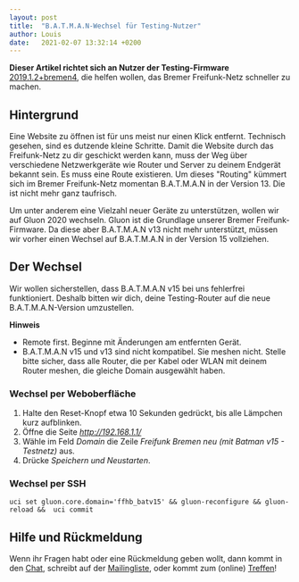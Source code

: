 ```yaml
---
layout: post
title:  "B.A.T.M.A.N-Wechsel für Testing-Nutzer"
author: Louis
date:   2021-02-07 13:32:14 +0200
---
```


__Dieser Artikel richtet sich an Nutzer der Testing-Firmware__ [2019.1.2+bremen4](https://wiki.bremen.freifunk.net/Firmware/Changelog#2019-1-2-bremen4), die helfen wollen, das Bremer Freifunk-Netz schneller zu machen.

## Hintergrund
Eine Website zu öffnen ist für uns meist nur einen Klick entfernt. Technisch gesehen, sind es dutzende kleine Schritte. Damit die Website durch das Freifunk-Netz zu dir geschickt werden kann, muss der Weg über verschiedene Netzwerkgeräte wie Router und Server zu deinem Endgerät bekannt sein. Es muss eine Route existieren. Um dieses "Routing" kümmert sich im Bremer Freifunk-Netz momentan B.A.T.M.A.N in der Version 13. Die ist nicht mehr ganz taufrisch.

Um unter anderem eine Vielzahl neuer Geräte zu unterstützen, wollen wir auf Gluon 2020 wechseln. Gluon ist die Grundlage unserer Bremer Freifunk-Firmware.
Da diese aber B.A.T.M.A.N v13 nicht mehr unterstützt, müssen wir vorher einen Wechsel auf B.A.T.M.A.N in der Version 15 vollziehen.

## Der Wechsel
Wir wollen sicherstellen, dass B.A.T.M.A.N v15 bei uns fehlerfrei funktioniert. Deshalb bitten wir dich, deine Testing-Router auf die neue B.A.T.M.A.N-Version umzustellen.

__Hinweis__
- Remote first.
Beginne mit Änderungen am entfernten Gerät.
- B.A.T.M.A.N v15 und v13 sind nicht kompatibel. Sie meshen nicht. Stelle bitte sicher, dass alle Router, die per Kabel oder WLAN mit deinem Router meshen, die gleiche Domain ausgewählt haben.

### Wechsel per Weboberfläche

1. Halte den Reset-Knopf etwa 10 Sekunden gedrückt, bis alle Lämpchen kurz aufblinken.
2. Öffne die Seite _http://192.168.1.1/_
3. Wähle im Feld _Domain_ die Zeile _Freifunk Bremen neu (mit Batman v15 - Testnetz)_ aus.
4. Drücke _Speichern und Neustarten_.

### Wechsel per SSH
    uci set gluon.core.domain='ffhb_batv15' && gluon-reconfigure && gluon-reload &&  uci commit

## Hilfe und Rückmeldung
Wenn ihr Fragen habt oder eine Rückmeldung geben wollt, dann kommt in den [Chat](https://webirc.hackint.org/#ircs://irc.hackint.org/#ffhb?nick=Gast_?),
schreibt auf der [Mailingliste](https://lists.bremen.freifunk.net/mailman/listinfo/ff-bremen/),
oder kommt zum (online) [Treffen](/kontakt.html#treffen)!
